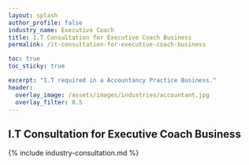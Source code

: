 ```yaml
---
layout: splash 
author_profile: false 
industry_name: Executive Coach
title: I.T Consultation for Executive Coach Business
permalink: /it-consultation-for-executive-coach-business

toc: true
toc_sticky: true

excerpt: "I.T required in a Accountancy Practice Business."
header:
  overlay_image: /assets/images/industries/accountant.jpg
  overlay_filter: 0.5 
---
```


## I.T Consultation for Executive Coach Business

{% include industry-consultation.md %}
